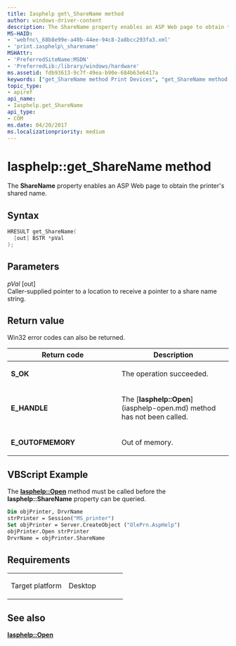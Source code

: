 ```yaml
---
title: Iasphelp get\_ShareName method
author: windows-driver-content
description: The ShareName property enables an ASP Web page to obtain the printer's shared name.
MS-HAID:
- 'webfnc\_68b8e99e-a40b-44ee-94c8-2a8bcc293fa3.xml'
- 'print.iasphelp\_sharename'
MSHAttr:
- 'PreferredSiteName:MSDN'
- 'PreferredLib:/library/windows/hardware'
ms.assetid: fdb93613-9c7f-49ea-b90e-684b63e6417a
keywords: ["get_ShareName method Print Devices", "get_ShareName method Print Devices , Iasphelp interface", "Iasphelp interface Print Devices , get_ShareName method"]
topic_type:
- apiref
api_name:
- Iasphelp.get_ShareName
api_type:
- COM
ms.date: 04/20/2017
ms.localizationpriority: medium
---
```


# Iasphelp::get\_ShareName method

The **ShareName** property enables an ASP Web page to obtain the printer's shared name.

Syntax
------

```cpp
HRESULT get_ShareName(
  [out] BSTR *pVal
);
```

Parameters
----------

*pVal* \[out\]  
Caller-supplied pointer to a location to receive a pointer to a share name string.

Return value
------------

Win32 error codes can also be returned.

<table>
<colgroup>
<col width="50%" />
<col width="50%" />
</colgroup>
<thead>
<tr class="header">
<th>Return code</th>
<th>Description</th>
</tr>
</thead>
<tbody>
<tr class="odd">
<td><strong>S_OK</strong></td>
<td><p>The operation succeeded.</p></td>
</tr>
<tr class="even">
<td><strong>E_HANDLE</strong></td>
<td><p>The [<strong>Iasphelp::Open</strong>](iasphelp-open.md) method has not been called.</p></td>
</tr>
<tr class="odd">
<td><strong>E_OUTOFMEMORY</strong></td>
<td><p>Out of memory.</p></td>
</tr>
</tbody>
</table>

## VBScript Example

The [**Iasphelp::Open**](iasphelp-open.md) method must be called before the **Iasphelp::ShareName** property can be queried.

```vb
Dim objPrinter, DrvrName
strPrinter = Session("MS_printer")
Set objPrinter = Server.CreateObject ("OlePrn.AspHelp")
objPrinter.Open strPrinter
DrvrName = objPrinter.ShareName
```

Requirements
------------

<table>
<colgroup>
<col width="50%" />
<col width="50%" />
</colgroup>
<tbody>
<tr class="odd">
<td><p>Target platform</p></td>
<td>Desktop</td>
</tr>
</tbody>
</table>

## See also

[**Iasphelp::Open**](iasphelp-open.md)
